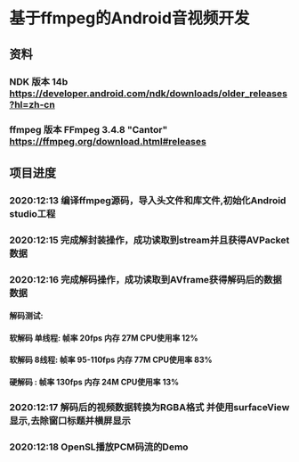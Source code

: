 基于ffmpeg的Android音视频开发
=============================

资料
----
### NDK 版本 14b https://developer.android.com/ndk/downloads/older_releases?hl=zh-cn 
### ffmpeg 版本 FFmpeg 3.4.8 "Cantor" https://ffmpeg.org/download.html#releases

项目进度
--------
### 2020:12:13 编译ffmpeg源码，导入头文件和库文件,初始化Android studio工程  
### 2020:12:15 完成解封装操作，成功读取到stream并且获得AVPacket数据  
### 2020:12:16 完成解码操作，成功读取到AVframe获得解码后的数据数据  
#### 解码测试: 
#### 软解码 单线程: 帧率 20fps      内存 27M    CPU使用率 12%
#### 软解码 8线程:  帧率 95-110fps  内存 77M    CPU使用率 83%
#### 硬解码 :       帧率 130fps     内存 24M    CPU使用率 13%  
### 2020:12:17 解码后的视频数据转换为RGBA格式 并使用surfaceView显示,去除窗口标题并横屏显示
### 2020:12:18 OpenSL播放PCM码流的Demo  




